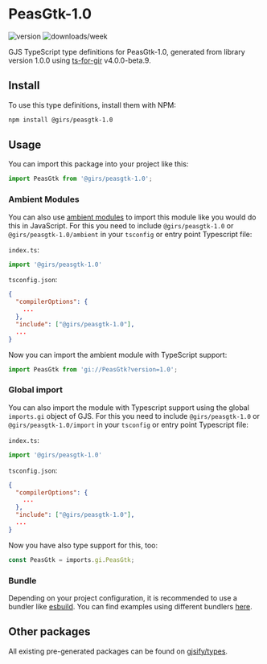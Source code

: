 
# PeasGtk-1.0

![version](https://img.shields.io/npm/v/@girs/peasgtk-1.0)
![downloads/week](https://img.shields.io/npm/dw/@girs/peasgtk-1.0)


GJS TypeScript type definitions for PeasGtk-1.0, generated from library version 1.0.0 using [ts-for-gir](https://github.com/gjsify/ts-for-gir) v4.0.0-beta.9.


## Install

To use this type definitions, install them with NPM:
```bash
npm install @girs/peasgtk-1.0
```

## Usage

You can import this package into your project like this:
```ts
import PeasGtk from '@girs/peasgtk-1.0';
```

### Ambient Modules

You can also use [ambient modules](https://github.com/gjsify/ts-for-gir/tree/main/packages/cli#ambient-modules) to import this module like you would do this in JavaScript.
For this you need to include `@girs/peasgtk-1.0` or `@girs/peasgtk-1.0/ambient` in your `tsconfig` or entry point Typescript file:

`index.ts`:
```ts
import '@girs/peasgtk-1.0'
```

`tsconfig.json`:
```json
{
  "compilerOptions": {
    ...
  },
  "include": ["@girs/peasgtk-1.0"],
  ...
}
```

Now you can import the ambient module with TypeScript support: 

```ts
import PeasGtk from 'gi://PeasGtk?version=1.0';
```

### Global import

You can also import the module with Typescript support using the global `imports.gi` object of GJS.
For this you need to include `@girs/peasgtk-1.0` or `@girs/peasgtk-1.0/import` in your `tsconfig` or entry point Typescript file:

`index.ts`:
```ts
import '@girs/peasgtk-1.0'
```

`tsconfig.json`:
```json
{
  "compilerOptions": {
    ...
  },
  "include": ["@girs/peasgtk-1.0"],
  ...
}
```

Now you have also type support for this, too:

```ts
const PeasGtk = imports.gi.PeasGtk;
```

### Bundle

Depending on your project configuration, it is recommended to use a bundler like [esbuild](https://esbuild.github.io/). You can find examples using different bundlers [here](https://github.com/gjsify/ts-for-gir/tree/main/examples).

## Other packages

All existing pre-generated packages can be found on [gjsify/types](https://github.com/gjsify/types).

